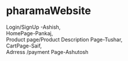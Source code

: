 # pharamaWebsite

Login/SignUp -Ashish,     
HomePage-Pankaj,  
Product page/Product Description Page-Tushar,  
CartPage-Saif,  
Adrress /payment Page-Ashutosh  
